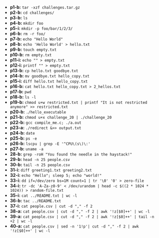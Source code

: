 - **p1-b:** `tar -xzf challenges.tar.gz` 
- **p2-b:** `cd challenges/`
- **p3-b:** `ls`
- **p4-b:** `mkdir foo`
- **p5-i:** `mkdir -p foo/bar/1/2/3/`
- **p6-b:** `rm -r foo/`
- **p7-b:** `echo "Hello World"`	
- **p8-b:** `echo 'Hello World' > hello.txt`
- **p9-b:** `touch empty.txt`
- **p10-b:** `rm empty.txt`
- **p11-i:** `echo "" > empty.txt`
- **p12-i:** `printf "" > empty.txt`
- **p13-b:** `cp hello.txt goodbye.txt`
- **p14-b:** `mv goodbye.txt hello_copy.txt`
- **p15-i:** `diff hello.txt hello_copy.txt`
- **p16-b:** `cat hello.txt hello_copy.txt > 2_hellos.txt`
- **p17-b:** `pwd`
- **p18-b:** `ls -l`
- **p19-b:** `chmod u+w restricted.txt | printf "It is not restricted anymore" >> restricted.txt` 
- **p20-b:** `./hello_executable`
- **p21-b:** `chmod u+x challenge_20 | ./challenge_20`
- **p22-b:** `gcc compile_me.c; ./a.out`
- **p23-a:** `./redirect &>> output.txt`
- **p24-b:** `date`
- **p25-b:** `ps -e`
- **p26-b:** `lscpu | grep -E '^CPU\(s\)\:'`
- **p27-b:** `uname -a`
- **28-b:** `grep -roH "You found the needle in the haystack!"`
- **29-b:** `head -n 25 people.csv`
- **30-b:** `tail -n 25 people.csv`
- **31-i:** `diff greeting1.txt greeting2.txt`
- **32-i:** `echo "Hello"; sleep 5; echo "world!"`
- **33-i:** `dd if=/dev/zero bs=1M count=1 | tr '\0' '0' > zero-file`
- **34-i:** `tr -dc 'A-Za-z0-9' < /dev/urandom | head -c $((2 * 1024 * 1024)) > random-file.txt`
- **35-i:** `cat ../README.txt | wc -l`
- **36-b:** `tac ../README.txt`
- **37-i:** `cat people.csv | cut -d "," -f 2`
- **38-a:** `cat people.csv | cut -d "," -f 2 | awk '!z[$0]++' | wc -l`
- **39-a:** `cat people.csv | cut -d "," -f 2 | awk '!z[$0]++' | tail -n +2 | wc -l`
- **40-a:** `cat people.csv | sed -n '1!p'| cut -d "," -f 2 | awk '!z[$0]++' | wc -l`